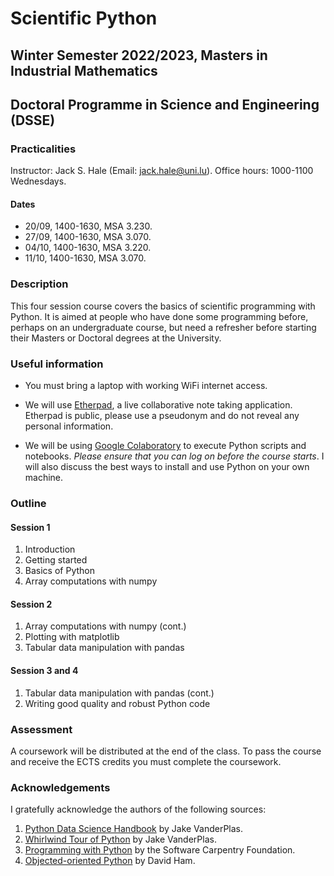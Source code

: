 # Scientific Python
## Winter Semester 2022/2023, Masters in Industrial Mathematics
## Doctoral Programme in Science and Engineering (DSSE)

### Practicalities

Instructor: Jack S. Hale (Email: [jack.hale@uni.lu](mailto:jack.hale@uni.lu)).
Office hours: 1000-1100 Wednesdays.

#### Dates
* 20/09, 1400-1630, MSA 3.230.
* 27/09, 1400-1630, MSA 3.070.
* 04/10, 1400-1630, MSA 3.220.
* 11/10, 1400-1630, MSA 3.070.

### Description

This four session course covers the basics of scientific programming with Python.
It is aimed at people who have done some programming before, perhaps on an
undergraduate course, but need a refresher before starting their Masters or
Doctoral degrees at the University.

### Useful information

* You must bring a laptop with working WiFi internet access.

* We will use [Etherpad](https://pad.carpentries.org/spul2022), a live
  collaborative note taking application. Etherpad is public, please use a
  pseudonym and do not reveal any personal information.

* We will be using [Google Colaboratory](https://colab.research.google.com) to
  execute Python scripts and notebooks. *Please ensure that you can log on
  before the course starts*. I will also discuss the best ways to install and
  use Python on your own machine.

### Outline

#### Session 1

1. Introduction
2. Getting started
3. Basics of Python
4. Array computations with numpy

#### Session 2

1. Array computations with numpy (cont.)
2. Plotting with matplotlib
3. Tabular data manipulation with pandas

#### Session 3 and 4

1. Tabular data manipulation with pandas (cont.)
2. Writing good quality and robust Python code

### Assessment

A coursework will be distributed at the end of the class. To pass the course and
receive the ECTS credits you must complete the coursework.

### Acknowledgements

I gratefully acknowledge the authors of the following sources:

1. [Python Data Science Handbook](https://github.com/jakevdp/PythonDataScienceHandbook) by Jake VanderPlas.
2. [Whirlwind Tour of Python](https://github.com/jakevdp/WhirlwindTourOfPython) by Jake VanderPlas.
3. [Programming with Python](https://swcarpentry.github.io/python-novice-inflammation/) by the Software Carpentry Foundation.
4. [Objected-oriented Python](https://object-oriented-python.github.io) by David Ham.
